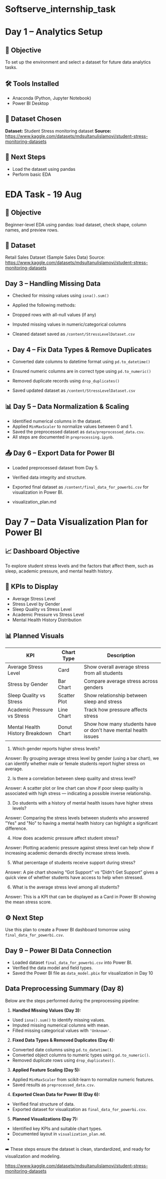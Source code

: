 # Softserve_internship_task

# Day 1 – Analytics Setup
## 📘 Objective
To set up the environment and select a dataset for
future data analytics tasks.
## 🛠 Tools Installed
- Anaconda (Python, Jupyter Notebook)
- Power BI Desktop
## 📂 Dataset Chosen
**Dataset:** Student Stress monitoring dataset
**Source:** https://www.kaggle.com/datasets/mdsultanulislamovi/student-stress-monitoring-datasets
## 🚀 Next Steps
- Load the dataset using pandas
- Perform basic EDA

# EDA Task - 19 Aug
## 📘 Objective
Beginner-level EDA using pandas: load dataset, check shape, column names, and preview rows.
## 📂 Dataset
Retail Sales Dataset (Sample Sales Data)
Source: https://www.kaggle.com/datasets/mdsultanulislamovi/student-stress-monitoring-datasets

##  Day 3 – Handling Missing Data
- Checked for missing values using `isna().sum()`
- Applied the following methods:
- Dropped rows with all-null values (if any)
- Imputed missing values in numeric/categorical columns
- Cleaned dataset saved as `/content/StressLevelDataset.csv`

- ##  Day 4 – Fix Data Types & Remove Duplicates
- Converted date columns to datetime format using `pd.to_datetime()`
- Ensured numeric columns are in correct type using `pd.to_numeric()`
- Removed duplicate records using `drop_duplicates()`
- Saved updated dataset as `/content/StressLevelDataset.csv`

## 📊 Day 5 – Data Normalization & Scaling
- Identified numerical columns in the dataset.
- Applied `MinMaxScaler` to normalize values between 0 and 1.
- Saved the preprocessed dataset as
`data/preprocessed_data.csv`.
- All steps are documented in `preprocessing.ipynb`.

## 📤 Day 6 – Export Data for Power BI
- Loaded preprocessed dataset from Day 5.
- Verified data integrity and structure.
- Exported final dataset as `/content/final_data_for_powerbi.csv` for visualization in Power BI.

- visualization_plan.md


# Day 7 – Data Visualization Plan for Power BI

## 📈 Dashboard Objective
To explore student stress levels and the factors that affect them, such as sleep, academic pressure, and mental health history.

## 🔑 KPIs to Display
- Average Stress Level
- Stress Level by Gender
- Sleep Quality vs Stress Level
- Academic Pressure vs Stress Level
- Mental Health History Distribution

## 📊 Planned Visuals

| KPI                             | Chart Type    | Description                                                   |
|----------------------------------|---------------|---------------------------------------------------------------|
| Average Stress Level            | Card          | Show overall average stress from all students                 |
| Stress by Gender                | Bar Chart     | Compare average stress across genders                         |
| Sleep Quality vs Stress         | Scatter Plot  | Show relationship between sleep and stress                    |
| Academic Pressure vs Stress     | Line Chart    | Track how pressure affects stress                             |
| Mental Health History Breakdown | Donut Chart   | Show how many students have or don't have mental health issues |

 1. Which gender reports higher stress levels?

Answer: By grouping average stress level by gender (using a bar chart), we can identify whether male or female students report higher stress on average.

 2. Is there a correlation between sleep quality and stress level?

Answer: A scatter plot or line chart can show if poor sleep quality is associated with high stress — indicating a possible inverse relationship.

 3. Do students with a history of mental health issues have higher stress levels?

Answer: Comparing the stress levels between students who answered "Yes" and "No" to having a mental health history can highlight a significant difference.

 4. How does academic pressure affect student stress?

Answer: Plotting academic pressure against stress level can help show if increasing academic demands directly increase stress levels.

 5. What percentage of students receive support during stress?

Answer: A pie chart showing “Got Support” vs “Didn’t Get Support” gives a quick view of whether students have access to help when stressed.

 6. What is the average stress level among all students?

Answer: This is a KPI that can be displayed as a Card in Power BI showing the mean stress score.

## ⚙️ Next Step
Use this plan to create a Power BI dashboard tomorrow using `final_data_for_powerbi.csv`.




## Day 9 – Power BI Data Connection
- Loaded dataset `final_data_for_powerbi.csv` into Power BI.
- Verified the data model and field types.
- Saved the Power BI file as `data_model.pbix` for visualization in Day 10

























## Data Preprocessing Summary (Day 8)
Below are the steps performed during the preprocessing
pipeline:
1. **Handled Missing Values (Day 3):**
- Used `isna().sum()` to identify missing values.
- Imputed missing numerical columns with mean.
- Filled missing categorical values with
`'Unknown'`.
2. **Fixed Data Types & Removed Duplicates (Day 4):**
- Converted date columns using `pd.to_datetime()`.
- Converted object columns to numeric types using
`pd.to_numeric()`.
- Removed duplicate rows using `drop_duplicates()`.
3. **Applied Feature Scaling (Day 5):**
- Applied `MinMaxScaler` from scikit-learn to
normalize numeric features.
- Saved results as `preprocessed_data.csv`.
4. **Exported Clean Data for Power BI (Day 6):**
- Verified final structure of data.
- Exported dataset for visualization as
`final_data_for_powerbi.csv`.
5. **Planned Visualizations (Day 7):**
- Identified key KPIs and suitable chart types.
- Documented layout in `visualization_plan.md`.
- 
➡️ These steps ensure the dataset is clean,
standardized, and ready for visualization and modeling.











https://www.kaggle.com/datasets/mdsultanulislamovi/student-stress-monitoring-datasets
